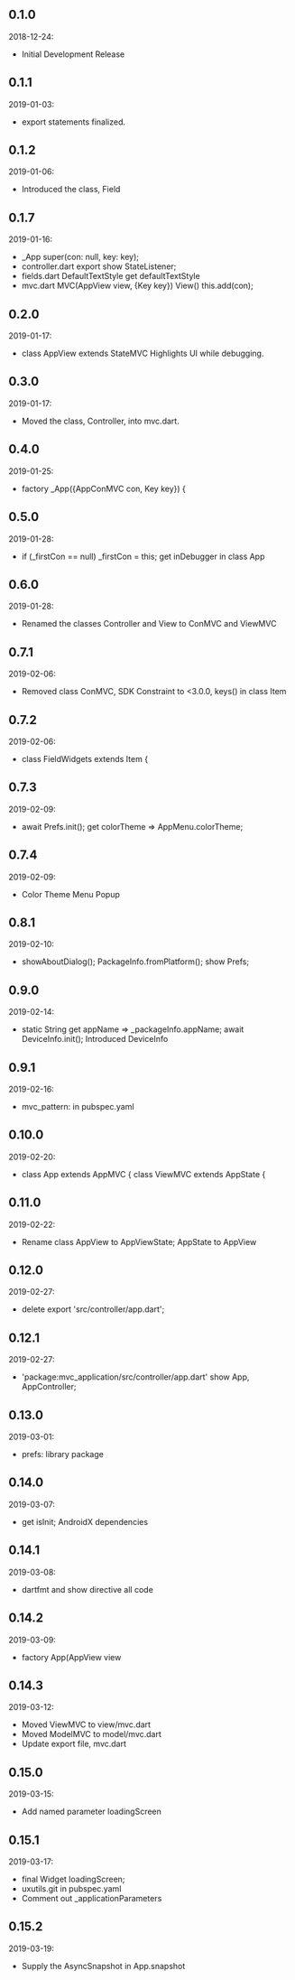 ## 0.1.0 
  2018-12-24: 
- Initial Development Release

## 0.1.1
 2019-01-03: 
- export statements finalized.

## 0.1.2 
 2019-01-06: 
- Introduced the class, Field
## 0.1.7 
 2019-01-16: 
-  _App  super(con: null, key: key);
- controller.dart  export show StateListener;
- fields.dart  DefaultTextStyle get defaultTextStyle
- mvc.dart  MVC(AppView view, {Key key})  View() this.add(con);

## 0.2.0
 2019-01-17: 
- class AppView extends StateMVC Highlights UI while debugging.

## 0.3.0 
  2019-01-17: 
- Moved the class, Controller, into mvc.dart.

## 0.4.0 
  2019-01-25: 
- factory _App({AppConMVC con, Key key}) {

## 0.5.0 
  2019-01-28: 
- if (_firstCon == null) _firstCon = this;  get inDebugger in class App 
## 0.6.0 
  2019-01-28: 
- Renamed the classes Controller and View to ConMVC and ViewMVC

## 0.7.1 
  2019-02-06: 
- Removed class ConMVC, SDK Constraint to <3.0.0, keys() in class Item

## 0.7.2 
  2019-02-06: 
- class FieldWidgets<T> extends Item {

## 0.7.3 
  2019-02-09: 
- await Prefs.init(); get colorTheme => AppMenu.colorTheme;

## 0.7.4 
  2019-02-09: 
- Color Theme Menu Popup

## 0.8.1 
  2019-02-10: 
- showAboutDialog(); PackageInfo.fromPlatform(); show Prefs; 

## 0.9.0 
  2019-02-14: 
- static String get appName => _packageInfo.appName; await DeviceInfo.init(); Introduced DeviceInfo

## 0.9.1 
  2019-02-16: 
- mvc_pattern: in pubspec.yaml

## 0.10.0 
  2019-02-20: 
- class App extends AppMVC { class ViewMVC extends AppState {

## 0.11.0 
  2019-02-22: 
- Rename class AppView to AppViewState; AppState to AppView

## 0.12.0 
  2019-02-27: 
- delete export 'src/controller/app.dart';

## 0.12.1 
  2019-02-27: 
- 'package:mvc_application/src/controller/app.dart' show App, AppController;

## 0.13.0 
  2019-03-01: 
- prefs: library package

## 0.14.0 
  2019-03-07: 
- get isInit; AndroidX dependencies

## 0.14.1 
 2019-03-08: 
- dartfmt and show directive all code
                      
## 0.14.2 
 2019-03-09: 
- factory App(AppView view   
                 
## 0.14.3
 2019-03-12: 
- Moved ViewMVC to view/mvc.dart  
- Moved ModelMVC to model/mvc.dart
- Update export file, mvc.dart     
                     
## 0.15.0
 2019-03-15: 
- Add named parameter loadingScreen

## 0.15.1
 2019-03-17: 
- final Widget loadingScreen;
- uxutils.git in pubspec.yaml
- Comment out _applicationParameters

## 0.15.2
 2019-03-19:
- Supply the AsyncSnapshot in App.snapshot